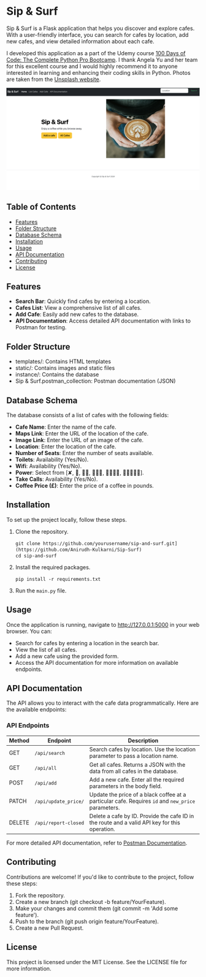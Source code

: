 # Sip & Surf

Sip & Surf is a Flask application that helps you discover and explore cafes. With a user-friendly interface, you can search for cafes by location, add new cafes, and view detailed information about each cafe. 

I developed this application as a part of the Udemy course [100 Days of Code: The Complete Python Pro Bootcamp](http://www.udemy.com/course/100-days-of-code/). I thank Angela Yu and her team for this excellent course and I would highly recommend it to anyone interested in learning and enhancing their coding skills in Python. Photos are taken from the [Unsplash website](https://unsplash.com).

![sip-and-surf](static/sip_and_surf.png)


## Table of Contents

- [Features](#features)
- [Folder Structure](#folder-structure)
- [Database Schema](#database-schema)
- [Installation](#installation)
- [Usage](#usage)
- [API Documentation](#api-documentation)
- [Contributing](#contributing)
- [License](#license)

## Features

- **Search Bar**: Quickly find cafes by entering a location.
- **Cafes List**: View a comprehensive list of all cafes.
- **Add Cafe**: Easily add new cafes to the database.
- **API Documentation**: Access detailed API documentation with links to Postman for testing.

## Folder Structure

- templates/: Contains HTML templates
- static/: Contains images and static files
- instance/: Contains the database
- Sip & Surf.postman_collection: Postman documentation (JSON)

## Database Schema

The database consists of a list of cafes with the following fields:

- **Cafe Name**: Enter the name of the cafe.
- **Maps Link**: Enter the URL of the location of the cafe.
- **Image Link**: Enter the URL of an image of the cafe.
- **Location**: Enter the location of the cafe.
- **Number of Seats**: Enter the number of seats available.
- **Toilets**: Availability (Yes/No).
- **Wifi**: Availability (Yes/No).
- **Power**: Select from [✘, 🔌, 🔌🔌, 🔌🔌🔌, 🔌🔌🔌🔌, 🔌🔌🔌🔌🔌].
- **Take Calls**: Availability (Yes/No).
- **Coffee Price (£)**: Enter the price of a coffee in pounds.

## Installation

To set up the project locally, follow these steps.

1. Clone the repository.
    ```
   git clone https://github.com/yourusername/sip-and-surf.git](https://github.com/Anirudh-Kulkarni/Sip-Surf)
   cd sip-and-surf
2. Install the required packages.
   ```
   pip install -r requirements.txt
3. Run the `main.py` file.

## Usage

Once the application is running, navigate to http://127.0.0.1:5000 in your web browser. You can:

- Search for cafes by entering a location in the search bar.
- View the list of all cafes.
- Add a new cafe using the provided form.
- Access the API documentation for more information on available endpoints.

## API Documentation

The API allows you to interact with the cafe data programmatically. Here are the available endpoints:

### API Endpoints

| Method | Endpoint                     | Description                                                                                         |
|--------|------------------------------|-----------------------------------------------------------------------------------------------------|
| GET    | `/api/search`                | Search cafes by location. Use the location parameter to pass a location name.                      |
| GET    | `/api/all`                   | Get all cafes. Returns a JSON with the data from all cafes in the database.                       |
| POST   | `/api/add`                   | Add a new cafe. Enter all the required parameters in the body field.                               |
| PATCH  | `/api/update_price/`         | Update the price of a black coffee at a particular cafe. Requires `id` and `new_price` parameters.|
| DELETE | `/api/report-closed`         | Delete a cafe by ID. Provide the cafe ID in the route and a valid API key for this operation.     |


For more detailed API documentation, refer to [Postman Documentation](https://documenter.getpostman.com/view/38746038/2sAXxS7AvK).

## Contributing

Contributions are welcome! If you'd like to contribute to the project, follow these steps:

1. Fork the repository.
2. Create a new branch (git checkout -b feature/YourFeature).
3. Make your changes and commit them (git commit -m 'Add some feature').
4. Push to the branch (git push origin feature/YourFeature).
5. Create a new Pull Request.

## License

This project is licensed under the MIT License. See the LICENSE file for more information.
